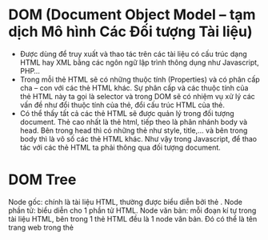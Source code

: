 # DOM (Document Object Model – tạm dịch Mô hình Các Đối tượng Tài liệu)
- Được dùng để truy xuất và thao tác trên các tài liệu có cấu trúc dạng HTML 
hay XML bằng các ngôn ngữ lập trình thông dụng như Javascript, PHP…
- Trong mỗi thẻ HTML sẽ có những thuộc tính (Properties) 
và có phân cấp cha – con với các thẻ HTML khác. 
Sự phân cấp và các thuộc tính của thẻ HTML này ta gọi là selector 
và trong DOM sẽ có nhiệm vụ xử lý các vấn đề như đổi thuộc tính của 
thẻ, đổi cấu trúc HTML của thẻ.
- Có thể thấy tất cả các thẻ HTML sẽ được quản lý trong đối tượng document. 
Thẻ cao nhất là thẻ html, tiếp theo là phân nhánh body và head. 
Bên trong head thì có những thẻ như style, title,… 
và bên trong body thì là vô số các thẻ HTML khác. 
Như vậy trong Javascript, để thao tác với các thẻ HTML ta phải thông qua đối tượng document.
# DOM Tree
Node gốc: chính là tài liệu HTML, thường được biểu diễn bởi thẻ <html>.
Node phần tử: biểu diễn cho 1 phần tử HTML.
Node văn bản: mỗi đoạn kí tự trong tài liệu HTML, bên trong 1 thẻ HTML đều là 1 node văn bản. Đó có thể là tên trang web trong thẻ <title>, tên đề mục trong thẻ <h1>, hay một đoạn văn trong thẻ <p>.
Ngoài ra còn có node thuộc tính (attribute node) và node chú thích (comment node).
# Quan hệ giữa các node
Node gốc (document) luôn là node đầu tiên.
Tất cả các node không phải là node gốc đều chỉ có 1 node cha (parent).
Một node có thể có một hoặc nhiều con, nhưng cũng có thể không có con nào.
Những node có cùng node cha được gọi là các node anh em (siblings).
Trong các node anh em, node đầu tiên được gọi là con cả (firstChild) và node cuối cùng là con út (lastChild).
# 
Các loại DOM trong Javascript
Javascript cung cấp cho chúng ta nhiều loại DOM để xử lí HTML và CSS dễ dàng hơn.

DOM document: lưu trữ toàn bộ các thành phần trong documents của website.
DOM element: truy xuất tới thẻ HTML nào đó thông qua các thuộc tính như tên class, id, name của thẻ HTML.
DOM HTML: thay đổi giá trị nội dung và giá trị thuộc tính của các thẻ HTML.
DOM CSS: thay đổi các định dạng CSS của thẻ HTML.
DOM Event: gán các sự kiện như onclick(), onload() vào các thẻ HTML.
DOM Listener: lắng nghe các sự kiện tác động lên thẻ HTML.
DOM Navigation dùng để quản lý, thao tác với các thẻ HTML, thể hiện mối quan hệ cha – con của các thẻ HTML
DOM Node, Nodelist: thao tác với HTML thông qua đối tượng (Object).
# Thao tác với DOM
Mọi nội dung đều có thể được cập nhật động thông qua các thuộc tính và phương thức của DOM. Từ thay đổi định dạng chữ, nội dung chữ đến thay đổi cấu trúc các node và cả thêm node mới. Bạn cần hiểu rõ cách thao tác DOM và ý nghĩa của từng thuộc tính, phương thức.

- Các Thuộc tính và Phương thức thường gặp
# Thuộc tính:
id: Định danh – là duy nhất cho mỗi phần tử nên thường được dùng để truy xuất DOM trực tiếp và nhanh chóng.
className: Tên lớp – Cũng dùng để truy xuất trực tiếp như id, nhưng 1 className có thể dùng cho nhiều phần tử.
tagName: Tên thẻ HTML.
innerHTML: Trả về mã HTML bên trong phần tử hiện tại. Đoạn mã HTML này là chuỗi kí tự chứa tất cả phần tử bên trong, bao gồm các node phần tử và node văn bản.
outerHTML: Trả về mã HTML của phần tử hiện tại. Nói cách khác, outerHTML = tagName + innerHTML.
textContent: Trả về 1 chuỗi kí tự chứa nội dung của tất cả node văn bản bên trong phần tử hiện tại.
attributes: Tập các thuộc tính như id, name, class, href, title…
style: Tập các định dạng của phần tử hiện tại
value: Lấy giá trị của thành phần được chọn thành một biến.
# Phương thức:
getElementById(id): Tham chiếu đến 1 node duy nhất có thuộc tính id giống với id cần tìm.
getElementsByTagName(tagname): Tham chiếu đến tất cả các node có thuộc tính tagName giống với tên thẻ cần tìm, hay hiểu đơn giản hơn là tìm tất cả các phần tử DOM mang thẻ HTML cùng loại. Nếu muốn truy xuất đến toàn bộ thẻ trong tài liệu HTML thì hãy sử dụng document.getElementsByTagName('*').
getElementsByName(name): Tham chiếu đến tất cả các node có thuộc tính name cần tìm.
getAttribute(attributeName): Lấy giá trị của thuộc tính.
setAttribute(attributeName, value): Sửa giá trị của thuộc tính.
appendChild(node): Thêm 1 node con vào node hiện tại.
removeChild(node): Xóa 1 node con khỏi node hiện tại.
Mặt khác, các phần tử DOM đều là các node trên cây cấu trúc DOM. Chúng sở hữu thêm các thuộc tính quan hệ để biểu diễn sự phụ thuộc giữa các node với nhau. Nhờ các thuộc tính quan hệ này, chúng ta có thể truy xuất DOM gián tiếp dựa trên quan hệ và vị trí của các phần tử:

# Thuộc tính quan hệ:
parentNode: node cha
childNodes: Các node con
firstChild: node con đầu tiên
lastChild: node con cuối cùng
nextSibling: node anh em liền kề sau
previousSibling: node anh em liền kề trước